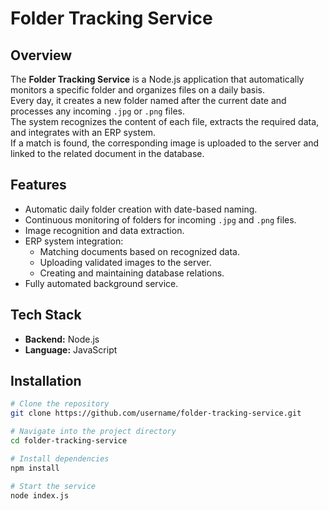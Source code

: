 # Folder Tracking Service

## Overview
The **Folder Tracking Service** is a Node.js application that automatically monitors a specific folder and organizes files on a daily basis.  
Every day, it creates a new folder named after the current date and processes any incoming `.jpg` or `.png` files.  
The system recognizes the content of each file, extracts the required data, and integrates with an ERP system.  
If a match is found, the corresponding image is uploaded to the server and linked to the related document in the database.

## Features
- Automatic daily folder creation with date-based naming.
- Continuous monitoring of folders for incoming `.jpg` and `.png` files.
- Image recognition and data extraction.
- ERP system integration:
  - Matching documents based on recognized data.
  - Uploading validated images to the server.
  - Creating and maintaining database relations.
- Fully automated background service.

## Tech Stack
- **Backend:** Node.js  
- **Language:** JavaScript  

## Installation
```bash
# Clone the repository
git clone https://github.com/username/folder-tracking-service.git

# Navigate into the project directory
cd folder-tracking-service

# Install dependencies
npm install

# Start the service
node index.js
